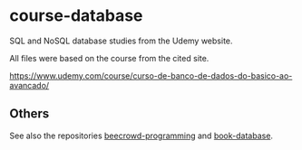 # course-database

SQL and NoSQL database studies from the Udemy website.

All files were based on the course from the cited site.

https://www.udemy.com/course/curso-de-banco-de-dados-do-basico-ao-avancado/

## Others

See also the repositories [beecrowd-programming](https://github.com/thiagoneye/beecrowd-programming) and [book-database](https://github.com/thiagoneye/book-database).
